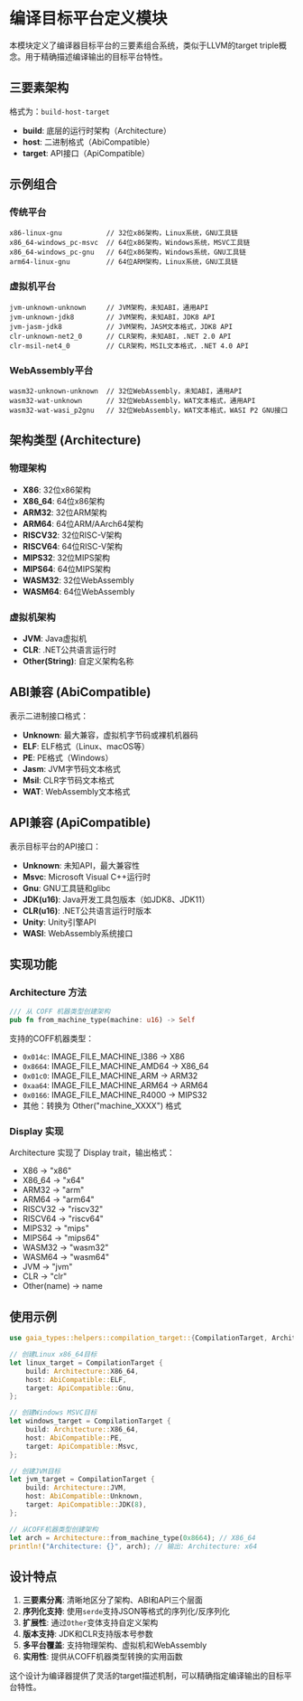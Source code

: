 # 编译目标平台定义模块

本模块定义了编译器目标平台的三要素组合系统，类似于LLVM的target triple概念。用于精确描述编译输出的目标平台特性。

## 三要素架构

格式为：`build-host-target`

- **build**: 底层的运行时架构（Architecture）
- **host**: 二进制格式（AbiCompatible）  
- **target**: API接口（ApiCompatible）

## 示例组合

### 传统平台
```
x86-linux-gnu           // 32位x86架构，Linux系统，GNU工具链
x86_64-windows_pc-msvc  // 64位x86架构，Windows系统，MSVC工具链
x86_64-windows_pc-gnu   // 64位x86架构，Windows系统，GNU工具链
arm64-linux-gnu         // 64位ARM架构，Linux系统，GNU工具链
```

### 虚拟机平台
```
jvm-unknown-unknown     // JVM架构，未知ABI，通用API
jvm-unknown-jdk8        // JVM架构，未知ABI，JDK8 API
jvm-jasm-jdk8           // JVM架构，JASM文本格式，JDK8 API
clr-unknown-net2_0      // CLR架构，未知ABI，.NET 2.0 API
clr-msil-net4_0         // CLR架构，MSIL文本格式，.NET 4.0 API
```

### WebAssembly平台
```
wasm32-unknown-unknown  // 32位WebAssembly，未知ABI，通用API
wasm32-wat-unknown      // 32位WebAssembly，WAT文本格式，通用API
wasm32-wat-wasi_p2gnu   // 32位WebAssembly，WAT文本格式，WASI P2 GNU接口
```

## 架构类型 (Architecture)

### 物理架构
- **X86**: 32位x86架构
- **X86_64**: 64位x86架构  
- **ARM32**: 32位ARM架构
- **ARM64**: 64位ARM/AArch64架构
- **RISCV32**: 32位RISC-V架构
- **RISCV64**: 64位RISC-V架构
- **MIPS32**: 32位MIPS架构
- **MIPS64**: 64位MIPS架构
- **WASM32**: 32位WebAssembly
- **WASM64**: 64位WebAssembly

### 虚拟机架构
- **JVM**: Java虚拟机
- **CLR**: .NET公共语言运行时
- **Other(String)**: 自定义架构名称

## ABI兼容 (AbiCompatible)

表示二进制接口格式：

- **Unknown**: 最大兼容，虚拟机字节码或裸机机器码
- **ELF**: ELF格式（Linux、macOS等）
- **PE**: PE格式（Windows）
- **Jasm**: JVM字节码文本格式
- **Msil**: CLR字节码文本格式
- **WAT**: WebAssembly文本格式

## API兼容 (ApiCompatible)

表示目标平台的API接口：

- **Unknown**: 未知API，最大兼容性
- **Msvc**: Microsoft Visual C++运行时
- **Gnu**: GNU工具链和glibc
- **JDK(u16)**: Java开发工具包版本（如JDK8、JDK11）
- **CLR(u16)**: .NET公共语言运行时版本
- **Unity**: Unity引擎API
- **WASI**: WebAssembly系统接口

## 实现功能

### Architecture 方法

```rust
/// 从 COFF 机器类型创建架构
pub fn from_machine_type(machine: u16) -> Self
```

支持的COFF机器类型：
- `0x014c`: IMAGE_FILE_MACHINE_I386 → X86
- `0x8664`: IMAGE_FILE_MACHINE_AMD64 → X86_64  
- `0x01c0`: IMAGE_FILE_MACHINE_ARM → ARM32
- `0xaa64`: IMAGE_FILE_MACHINE_ARM64 → ARM64
- `0x0166`: IMAGE_FILE_MACHINE_R4000 → MIPS32
- 其他：转换为 Other("machine_XXXX") 格式

### Display 实现

Architecture 实现了 Display trait，输出格式：
- X86 → "x86"
- X86_64 → "x64"
- ARM32 → "arm"
- ARM64 → "arm64"
- RISCV32 → "riscv32"
- RISCV64 → "riscv64"
- MIPS32 → "mips"
- MIPS64 → "mips64"
- WASM32 → "wasm32"
- WASM64 → "wasm64"
- JVM → "jvm"
- CLR → "clr"
- Other(name) → name

## 使用示例

```rust
use gaia_types::helpers::compilation_target::{CompilationTarget, Architecture, AbiCompatible, ApiCompatible};

// 创建Linux x86_64目标
let linux_target = CompilationTarget {
    build: Architecture::X86_64,
    host: AbiCompatible::ELF,
    target: ApiCompatible::Gnu,
};

// 创建Windows MSVC目标
let windows_target = CompilationTarget {
    build: Architecture::X86_64,
    host: AbiCompatible::PE,
    target: ApiCompatible::Msvc,
};

// 创建JVM目标
let jvm_target = CompilationTarget {
    build: Architecture::JVM,
    host: AbiCompatible::Unknown,
    target: ApiCompatible::JDK(8),
};

// 从COFF机器类型创建架构
let arch = Architecture::from_machine_type(0x8664); // X86_64
println!("Architecture: {}", arch); // 输出: Architecture: x64
```

## 设计特点

1. **三要素分离**: 清晰地区分了架构、ABI和API三个层面
2. **序列化支持**: 使用`serde`支持JSON等格式的序列化/反序列化
3. **扩展性**: 通过`Other`变体支持自定义架构
4. **版本支持**: JDK和CLR支持版本号参数
5. **多平台覆盖**: 支持物理架构、虚拟机和WebAssembly
6. **实用性**: 提供从COFF机器类型转换的实用函数

这个设计为编译器提供了灵活的target描述机制，可以精确指定编译输出的目标平台特性。